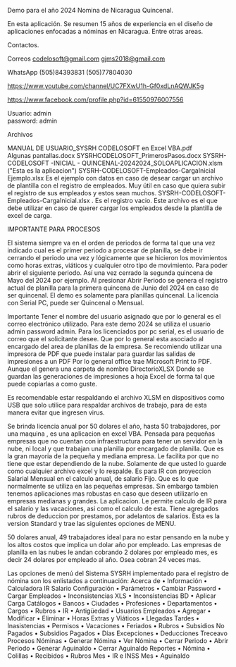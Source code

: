 Demo para el año 2024 Nomina de Nicaragua Quincenal.

En esta aplicación. Se resumen 15 años de experiencia en el diseño de aplicaciones enfocadas a nóminas en Nicaragua. 
Entre otras areas.


Contactos.

Correos
codelosoft@gmail.com                       gjms2018@gmail.com

WhatsApp
(505)84393831                                   (505)77804030



https://www.youtube.com/channel/UC7FXwU1h-Gf0xdLnAQWJK5g



https://www.facebook.com/profile.php?id=61550976007556



Usuario: admin  
password: admin


Archivos 

MANUAL DE USUARIO_SYSRH CODELOSOFT en Excel VBA.pdf   
Algunas pantallas.docx
SYSRHCODELOSOFT_PrimerosPasos.docx
SYSRH-CODELOSOFT -INICIAL - QUINCENAL-20242024_SOLOAPLICACION.xlsm  ("Esta es la aplicacion")
SYSRH-CODELOSOFT-Empleados-CargaInicial Ejemplo.xlsx   Es el ejemplo con datos en caso de desear cargar un archivo de plantilla con el registro de empleados.
Muy útil en caso que quiera subir el registro de sus empleados y estos sean muchos.
SYSRH-CODELOSOFT-Empleados-CargaInicial.xlsx . Es el registro vacio. Este archivo es el que debe utilizar en caso de querer cargar los empleados desde la plantilla
de excel de carga.



IMPORTANTE PARA PROCESOS

El sistema siempre va en el orden de periodos de forma tal que una vez indicado cual es el primer periodo a procesar de planilla, 
se debe ir cerrando el periodo una vez y lógicamente que se hicieron los movimientos como horas extras, viáticos y cualquier otro tipo de movimiento. 
Para poder abrir el siguiente periodo. Así una vez cerrado la segunda quincena de Mayo del 2024 por ejemplo. 
Al presionar Abrir Periodo se genera el registro actual de planilla para la primera quincena de Junio del 2024 en caso de ser quincenal.
El demo es solamente para planillas quincenal. La licencia con Serial PC, puede ser Quincenal o Mensual.



Importante
Tener el nombre del usuario asignado que por lo general es el correo electrónico utilizado. Para este demo 2024 se utiliza el usuario admin password admin.
Para los licenciados por pc serial, es el usuario de correo que el  solicitante desee. Que por lo general esta asociado al encargado del area de planillas de la empresa.
Se recomiendo utilizar una impresora de PDF que puede instalar para guardar las salidas de impresiones a un PDF 
Por lo general office trae  Microsoft Print to PDF. Aunque el genera una carpeta de nombre DirectorioXLSX Donde se guardan las generaciones de impresiones 
a hoja Excel de forma tal que puede copiarlas a como guste.

Es recomendable estar respaldando el archivo  XLSM en dispositivos como USB que solo utilice  para respaldar archivos de trabajo, para de esta manera evitar que ingresen virus.




Se brinda licencia anual por 50 dolares el año, hasta 50 trabajadores,
por una maquina , es una aplicacion en excel VBA. Pensada para pequeñas
empresas que no cuentan con infraestructura para tener un servidor en la nube, ni local
y que trabajan una planilla por encargado de planilla. Que es la gran mayoria de la pequeña
y mediana empresa. Le facilita por que no tiene que
estar dependiendo de la nube. Solamente de que usted lo guarde como
cualquier archivo excel y lo respalde. Es para IR con proyeccion
Salarial Mensual en el calculo anual, de salario Fijo. Que es lo que
normalmente se utiliza en las pequeñas empresas. Sin embargo tambien
tenemos aplicaciones mas robustas en caso que deseen utilizarlo en
empresas medianas y grandes. La aplicacion.  Le permite calculo de IR para el salario y las
vacaciones, asi como el calculo de esta. Tiene agregados  rubros de
deduccion por prestamos, por adelantos de salarios. Esta es la version
Standard y trae las siguientes opciones de MENU.

50 dolares anual, 49 trabajadores ideal para no estar pensando en la
nube y los altos costos que implica un dolar año por empleado. Las
empresas de planilla en las nubes le andan cobrando 2 dolares por
empleado mes, es decir 24 dolares por empleado al año. Osea cobran 24
veces mas.



Las opciones de menú del Sistema SYSRH implementado para el registro
de nómina son los enlistados a continuación:
  Acerca de
• Información
• Calculadora IR Salario
  Configuración
• Parámetros
• Cambiar Password
• Cargar Empleados
• Inconsistencias XLS
• Inconsistencias BD
• Aplicar Carga
  Catálogos
• Bancos
• Ciudades
• Profesiones
• Departamentos
• Cargos
• Rubros
• IR
• Antigüedad
• Usuarios
  Empleados
• Agregar
• Modificar
• Eliminar
• Horas Extras y Viáticos
• Llegadas Tardes
• Inasistencias
• Permisos
• Vacaciones
• Feriados
• Rubros
• Subsidios No Pagados
• Subsidios Pagados
• Días Excepciones
• Deducciones Treceavo
  Procesos Nóminas
• Generar Nómina
• Ver Nómina
• Cerrar Periodo
• Abrir Periodo
• Generar Aguinaldo
• Cerrar Aguinaldo
  Reportes
• Nómina
• Colillas
• Recibidos
• Rubros Mes
• IR e INSS Mes
• Aguinaldo



